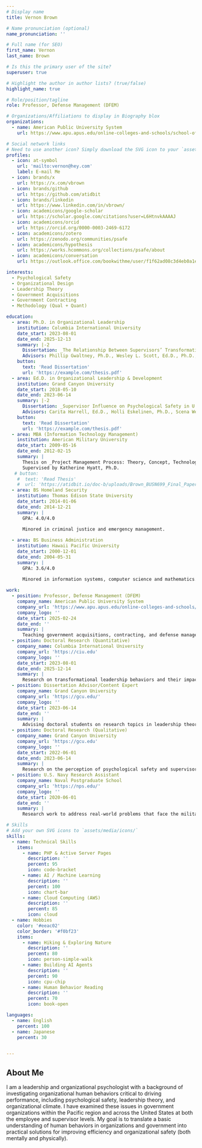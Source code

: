 ```yaml
---
# Display name
title: Vernon Brown

# Name pronunciation (optional)
name_pronunciation: ''

# Full name (for SEO)
first_name: Vernon
last_name: Brown

# Is this the primary user of the site?
superuser: true

# Highlight the author in author lists? (true/false)
highlight_name: true

# Role/position/tagline
role: Professor, Defense Management (DFEM)

# Organizations/Affiliations to display in Biography blox
organizations:
  - name: American Public University System
    url: https://www.apu.apus.edu/online-colleges-and-schools/school-of-business/

# Social network links
# Need to use another icon? Simply download the SVG icon to your `assets/media/icons/` folder.
profiles:
  - icon: at-symbol
    url: 'mailto:vernon@hey.com'
    label: E-mail Me
  - icon: brands/x
    url: https://x.com/vbrown
  - icon: brands/github
    url: https://github.com/atidbit
  - icon: brands/linkedin
    url: https://www.linkedin.com/in/vbrown/
  - icon: academicons/google-scholar
    url: https://scholar.google.com/citations?user=L6HtnvkAAAAJ
  - icon: academicons/orcid
    url: https://orcid.org/0000-0003-2469-6172
  - icon: academicons/zotero
    url: https://zenodo.org/communities/psafe
  - icon: academicons/hypothesis
    url: https://works.hcommons.org/collections/psafe/about
  - icon: academicons/conversation
    url: https://outlook.office.com/bookwithme/user/f1f62ad08c3d4eb0a1e7cb8772542dba%40mycampus.apus.edu?anonymous&ismsaljsauthenabled=true

interests:
  - Psychological Safety
  - Organizational Design
  - Leadership Theory
  - Government Acquisitions
  - Government Contracting
  - Methodology (Qual + Quant)

education:
  - area: Ph.D. in Organizational Leadership
    institution: Columbia International University
    date_start: 2023-08-01
    date_end: 2025-12-13
    summary: |-2
      Dissertation: _The Relationship Between Supervisors’ Transformational Leadership Behaviors & Employees’ Psychological Safety Climate Among U.S. Department of the Navy Civilians_.  
      Advisors: Phillip Gwaltney, Ph.D., Wesley L. Scott, Ed.D., Ph.D., James Buchanan, Ed.D.
    button:
      text: 'Read Dissertation'
      url: 'https://example.com/thesis.pdf'
  - area: Ed.D. in Organizational Leadership & Development
    institution: Grand Canyon University
    date_start: 2018-05-10
    date_end: 2023-06-14
    summary: |-2
      Dissertation: _Supervisor Influence on Psychological Safety in U.S. Federal Government Organizations: A Qualitative Descriptive Study_.  
      Advisors: Carita Harrell, Ed.D., Holli Eskelinen, Ph.D., Scena Webb, DM
    button:
      text: 'Read Dissertation'
      url: 'https://example.com/thesis.pdf'
  - area: MBA (Information Technology Management)
    institution: American Military University
    date_start: 2009-05-16
    date_end: 2012-02-15
    summary: |
      Thesis on _Project Management Process: Theory, Concept, Technology, Management_.  
      Supervised by Katherine Hyatt, Ph.D.
   # button:
    #  text: 'Read Thesis'
    #  url: 'https://atidbit.io/doc-b/uploads/Brown_BUSN699_Final_Paper'
  - area: BS Homeland Security
    institution: Thomas Edison State University
    date_start: 2014-01-06
    date_end: 2014-12-21
    summary: |
      GPA: 4.0/4.0
    
      Minored in criminal justice and emergency management.

  - area: BS Business Administration
    institution: Hawaii Pacific University
    date_start: 2000-12-01
    date_end: 2004-05-31
    summary: |
      GPA: 3.6/4.0
    
      Minored in information systems, computer science and mathematics.

work:
  - position: Professor, Defense Management (DFEM)
    company_name: American Public University System
    company_url: 'https://www.apu.apus.edu/online-colleges-and-schools/school-of-business/'
    company_logo: ''
    date_start: 2025-02-24
    date_end: ''
    summary: |
      Teaching government acquisitions, contracting, and defense management topics.
  - position: Doctoral Research (Quantitative)
    company_name: Columbia International University
    company_url: 'https://ciu.edu'
    company_logo: ''
    date_start: 2023-08-01
    date_end: 2025-12-14
    summary: |
      Research on transformational leadership behaviors and their impact on psychological safety in U.S. Federal government organizations.
  - position: Dissertation Advisor/Content Expert
    company_name: Grand Canyon University
    company_url: 'https://gcu.edu/'
    company_logo: ''
    date_start: 2023-06-14
    date_end: ''
    summary: |
      Advising doctoral students on research topics in leadership theory, organizational design, psychological safety, acquisitions, and program management.
  - position: Doctoral Research (Qualitative)
    company_name: Grand Canyon University
    company_url: 'https://gcu.edu'
    company_logo: ''
    date_start: 2022-06-01
    date_end: 2023-06-14
    summary: |
      Research on the perception of psychological safety and supervisor influence on psychological safety in U.S. Federal government organizations in Hawaii.
  - position: U.S. Navy Research Assistant
    company_name: Naval Postgraduate School
    company_url: 'https://nps.edu/'
    company_logo: ''
    date_start: 2020-06-01
    date_end: ''
    summary: |
      Research work to address real-world problems that face the military and national defense, primarily in the undersea domain.

# Skills
# Add your own SVG icons to `assets/media/icons/`
skills:
  - name: Technical Skills
    items:
      - name: PHP & Active Server Pages
        description: ''
        percent: 95
        icon: code-bracket
      - name: AI / Machine Learning
        description: ''
        percent: 100
        icon: chart-bar
      - name: Cloud Computing (AWS)
        description: ''
        percent: 85
        icon: cloud
  - name: Hobbies
    color: '#eeac02'
    color_border: '#f0bf23'
    items:
      - name: Hiking & Exploring Nature
        description: ''
        percent: 80
        icon: person-simple-walk
      - name: Building AI Agents
        description: ''
        percent: 90
        icon: cpu-chip
      - name: Human Behavior Reading
        description: ''
        percent: 70
        icon: book-open

languages:
  - name: English
    percent: 100
  - name: Japanese
    percent: 30
    

---
```


## About Me

I am a leadership and organizational psychologist with a background of investigating organizational human behaviors critical to driving performance, including psychological safety, leadership theory, and organizational climate. I have examined these issues in government organizations within the Pacific region and across the United States at both the employee and supervisor levels. My goal is to translate a basic understanding of human behaviors in organizations and government into practical solutions for improving efficiency and organizational safety (both mentally and physically).
